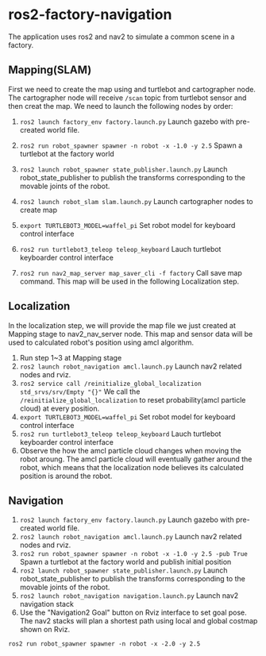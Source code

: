 # ros2-factory-navigation
The application uses ros2 and nav2 to simulate a common scene in a factory. 

## Mapping(SLAM)

First we need to create the map using and turtlebot and cartographer node. The cartographer node will receive `/scan` topic from turtlebot sensor and then creat the map.
We need to launch the following nodes by order:

1. `ros2 launch factory_env factory.launch.py` Launch gazebo with pre-created world file.
1. `ros2 run robot_spawner spawner -n robot -x -1.0 -y 2.5` Spawn a turtlebot at the factory world
1. `ros2 launch robot_spawner state_publisher.launch.py` Launch robot_state_publisher to publish the transforms corresponding to the movable joints of the robot.
1. `ros2 launch robot_slam slam.launch.py` Launch cartographer nodes to create map

1. `export TURTLEBOT3_MODEL=waffel_pi` Set robot model for keyboard control interface
1. `ros2 run turtlebot3_teleop teleop_keyboard` Lauch turtlebot keyboarder control interface

1. `ros2 run nav2_map_server map_saver_cli -f factory` Call save map command. This map will be used in the following Localization step.

## Localization

In the localization step, we will provide the map file we just created at Mapping stage to nav2_nav_server node. This map and sensor data will be used to calculated robot's position using amcl algorithm.

1. Run step 1~3 at Mapping stage
1. `ros2 launch robot_navigation amcl.launch.py` Launch nav2 related nodes and rviz.
1. `ros2 service call /reinitialize_global_localization std_srvs/srv/Empty "{}"` We call the `/reinitialize_global_localization` to reset probability(amcl particle cloud) at every position. 
1. `export TURTLEBOT3_MODEL=waffel_pi` Set robot model for keyboard control interface
1. `ros2 run turtlebot3_teleop teleop_keyboard` Lauch turtlebot keyboarder control interface
1. Observe the how the amcl particle cloud changes when moving the robot aroung. The amcl particle cloud will eventually gather around the robot, which means that the localization node believes its calculated position is around the robot.

## Navigation

1. `ros2 launch factory_env factory.launch.py` Launch gazebo with pre-created world file.
1. `ros2 launch robot_navigation amcl.launch.py` Launch nav2 related nodes and rviz.
1. `ros2 run robot_spawner spawner -n robot -x -1.0 -y 2.5 -pub True` Spawn a turtlebot at the factory world and publish initial position
1. `ros2 launch robot_spawner state_publisher.launch.py` Launch robot_state_publisher to publish the transforms corresponding to the movable joints of the robot.
1. `ros2 launch robot_navigation navigation.launch.py` Launch nav2 navigation stack
1. Use the "Navigation2 Goal" button on Rviz interface to set goal pose. The nav2 stacks will plan a shortest path using local and global costmap shown on Rviz.


`ros2 run robot_spawner spawner -n robot -x -2.0 -y 2.5` 